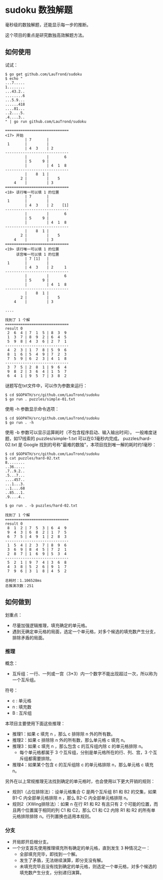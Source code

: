 # sudoku 数独解题

毫秒级的数独解题，还能显示每一步的推断。

这个项目的重点是研究数独高效解题方法。

## 如何使用 ##

试试：

    $ go get github.com/LauTrond/sudoku
    $ echo "
    ...7.....
    1........
    ...43.2..
    ........6
    ...5.9...
    ......418
    ....81...
    ..2....5.
    .4....3..
    " | go run github.com/LauTrond/sudoku
    
    =============================
    <17> 开始
             | 7       |         
     1       |         |         
             | 4  3    | 2       
    -----------------------------
             |         |       6 
             | 5     9 |         
             |         | 4  1  8 
    -----------------------------
             |    8  1 |         
           2 |         |    5    
        4    |         | 3       
    =============================
    <18> 该行唯一可以填 1 的位置
             | 7       |         
     1       |         |         
             | 4  3    | 2    [1]
    -----------------------------
             |         |       6 
             | 5     9 |         
             |         | 4  1  8 
    -----------------------------
             |    8  1 |         
           2 |         |    5    
        4    |         | 3       
    =============================
    <19> 该行唯一可以填 1 的位置
         该宫唯一可以填 1 的位置
             | 7 [1]   |         
     1       |         |         
             | 4  3    | 2     1 
    -----------------------------
             |         |       6 
             | 5     9 |         
             |         | 4  1  8 
    -----------------------------
             |    8  1 |         
           2 |         |    5    
        4    |         | 3       

    ....
    
    找到了 1 个解
    =============================
    result 0
     2  6  4 | 7  1  5 | 8  3  9 
     1  3  7 | 8  9  2 | 6  4  5 
     5  9  8 | 4  3  6 | 2  7  1 
    -----------------------------
     4  2  3 | 1  7  8 | 5  9  6 
     8  1  6 | 5  4  9 | 7  2  3 
     7  5  9 | 6  2  3 | 4  1  8 
    -----------------------------
     3  7  5 | 2  8  1 | 9  6  4 
     9  8  2 | 3  6  4 | 1  5  7 
     6  4  1 | 9  5  7 | 3  8  2 

谜题写在txt文件中，可以作为参数来运行：

    $ cd $GOPATH/src/github.com/LauTrond/sudoku
    $ go run . puzzles/simple-01.txt

使用 -h 参数显示命令选项：

    $ cd $GOPATH/src/github.com/LauTrond/sudoku
    $ go run . -h

使用 -b 参数可以显示运算耗时（不包含程序启动、输入输出时间）。
一般难度谜题，如17线索的 puzzles/simple-1.txt 可以在0.1毫秒内完成。
puzzles/hard-02.txt 是 Google 找到的号称"最难的数独"，本项目找到唯一解的耗时约1毫秒：

    $ cd $GOPATH/src/github.com/LauTrond/sudoku
    $ cat puzzles/hard-02.txt
    8........
    ..36.....
    .7..9.2..
    .5...7...
    ....457..
    ...1...3.
    ..1....68
    ..85...1.
    .9....4..
    
    $ go run . -b puzzles/hard-02.txt
      
    找到了 1 个解
    =============================
    result 0
     8  1  2 | 7  5  3 | 6  4  9 
     9  4  3 | 6  8  2 | 1  7  5 
     6  7  5 | 4  9  1 | 2  8  3 
    -----------------------------
     1  5  4 | 2  3  7 | 8  9  6 
     3  6  9 | 8  4  5 | 7  2  1 
     2  8  7 | 1  6  9 | 5  3  4 
    -----------------------------
     5  2  1 | 9  7  4 | 3  6  8 
     4  3  8 | 5  2  6 | 9  1  7 
     7  9  6 | 3  1  8 | 4  5  2 
    
    总耗时：1.106528ms
    总推演次数：251

## 如何做到 ##

划重点：

- 尽量加强逻辑推理，填充确定的单元格。
- 遇到无确定单元格的局面，选定一个单元格，对多个候选的填充数产生分支，排除矛盾的局面。

### 推理 ###

概念：

- 互斥组：一行、一列或一宫（3*3）内一个数字不能出现超过一次，所以称为一个互斥组。

符号：

- c : 单元格
- n : 填充数
- B : 互斥组

本项目主要使用下面这些推理：

- 推理1：如果 c 填充 n ，那么 c 排除除 n 外的所有数。
- 推理2：如果 c 排除除 n 外的所有数，那么单元格 c 填充 n。
- 推理3：如果 c 填充 n ，那么包含 c 的互斥组内除 c 的单元格排除 n。
    - 每个单元格都属于 3 个互斥组，分别是单元格所在的行、列、宫，3 个互斥组都需要排除。  
- 推理4：如果某个包含 c 的互斥组除 c 的单元格排除 n，那么单元格 c 填充 n。

另外在以上常规推理无法找到确定的单元格时，也会使用以下更大开销的规则：

- 规则1（占位排除法）：设单元格集合 C 是两个互斥组 B1 和 B2 的交集，如果 B1-C 内全部单元格排除 n ，那么 B2-C 内全部单元格排除 n。
- 规则2（XWing排除法）：如果 n 在行 R1 和 R2 有且只有 2 个可能的位置，而且两个位置属于相同的列 C1 和 C2，那么 C1 和 C2 内除 R1 和 R2 的所有单元格排除排除 n。行列置换也适用本规则。

### 分支 ###

- 开局即开启根分支。
- 一个分支首先使用推理填充所有确定的单元格，直到发生 3 种情况之一：
    - 全部填充完毕，即找到一个解。
    - 发生了矛盾，无法继续演算，即分支没有解。
    - 未填充完毕且没有找到确定的单元格，则选定一个单元格，对多个候选的填充数产生分支，分别递归演算。
